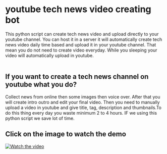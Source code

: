 # youtube tech news video creating bot
This python script can create tech news video and upload directly to your youtube channel. You can host it in a server it will automatically create tech news video daily time based and upload it in your youtube channel. That mean you do not need to create video everyday. While you sleeping your video will automatically upload in youtube. <br>
<br>
## If you want to create a tech news channel on youtube what you do?<br>
Collect news from online then some images then voice over. After that you will create intro outro and edit your final video. Then you need to manually upload a video in youtube and give title, tag, description and thumbnails.To do this thing every day you waste minimum 2 to 4 hours. IF we using this python script we save lot of time.

## Click on the image to watch the demo
 [![Watch the video](https://i.ytimg.com/vi/lIsj6j_mfzU/hqdefault.jpg)](https://youtu.be/lIsj6j_mfzU)

